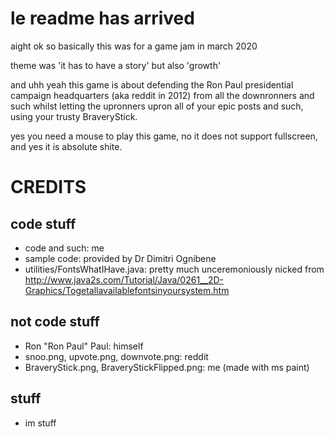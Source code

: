 # le readme has arrived

aight ok so basically this was for a game jam in march 2020

theme was 'it has to have a story' but also 'growth'

and uhh yeah this game is about defending the Ron Paul presidential campaign headquarters (aka reddit in 2012)
from all the downronners and such whilst letting the upronners upron
all of your epic posts and such, using your trusty BraveryStick.

yes you need a mouse to play this game,
no it does not support fullscreen,
and yes it is absolute shite.

# CREDITS

## code stuff

* code and such: me
* sample code: provided by Dr Dimitri Ognibene
* utilities/FontsWhatIHave.java: pretty much unceremoniously nicked from http://www.java2s.com/Tutorial/Java/0261__2D-Graphics/Togetallavailablefontsinyoursystem.htm

## not code stuff

* Ron "Ron Paul" Paul: himself
* snoo.png, upvote.png, downvote.png: reddit
* BraveryStick.png, BraveryStickFlipped.png: me (made with ms paint)

## stuff

* im stuff
